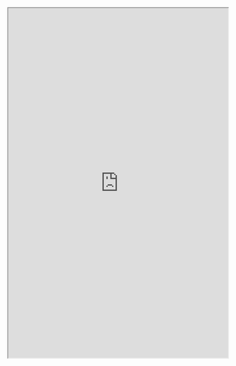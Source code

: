 <iframe height="800" style="width: 100%;" scrolling="no" border=0 id="result" src="https://output.jsbin.com/vugojahoye" style="border: 0; width: 100%;height: 100%;position: absolute;top: 0;left: 0;z-index: 1;"></iframe>
